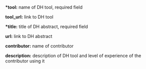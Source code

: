__*tool:__ name of DH tool, required field

__tool_url:__ link to DH tool

__*title:__ title of DH abstract, required field

__url:__ link to DH abstract

__contributor:__ name of contributor

__description:__ description of DH tool and level of experience of the contributor using it